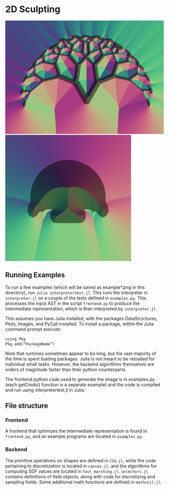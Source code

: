 # 2D Sculpting

![tree](tree.PNG)
![Abstract mushroom](step5.jpg)


## Running Examples
To run a few examples (which will be saved as example*.png in this directory), run `julia interpretertest.jl`.
This runs the interpreter in `interpreter.jl` on a couple of the tests defined in `examples.py`.
This processes the input AST in the script `frontend.py` to produce the intermediate representation, which is then interpreted by `interpreter.jl`.

This assumes you have Julia installed, with the packages DataStructures, Plots, Images, and PyCall installed. To install a package, within the Julia command prompt execute:
```
using Pkg
Pkg.add(“PackageName”)
```
Note that runtimes sometimes appear to be long, but the vast majority of the time is spent loading packages. Julia is not meant to be reloaded for individual small tasks. However, the backend algorithms themselves are orders of magnitude faster than their python counterparts.

The frontend python code used to generate the image is in examples.py (each getCmds() function is a separate example) and the code is compiled and run using interpretertest.jl in Julia.


## File structure
### Frontend
A frontend that optimizes the intermediate representation is found in `frontend.py`, and an example programs are located in `examples.py`.

### Backend
The primitive operations on shapes are defined in `CSG.jl`, while the code pertaining to discretization is located in `canvas.jl`, and the algorithms for computing SDF values are located in `fast_marching.jl`. `selectors.jl` contains definitions of field objects, along with code for discretizing and sampling fields. Some additional math functions are defined in `mathutil.jl`.
